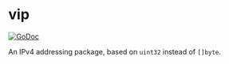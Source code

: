 # vip

[![GoDoc](https://godoc.org/github.com/jpillora/vip?status.svg)](https://godoc.org/github.com/jpillora/vip)

An IPv4 addressing package, based on `uint32` instead of `[]byte`.
